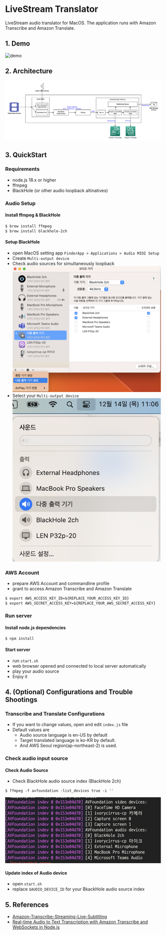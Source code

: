 # LiveStream Translator
LiveStream audio translator for MacOS.
The application runs with Amazon Transcribe and Amazon Translate.

## 1. Demo
![demo](doc/demo.gif)

## 2. Architecture
![demo](doc/libestream_translate.png)

## 3. QuickStart
### Requirements
* node.js 18.x or higher
* ffmpeg
* BlackHole (or other audio loopback altinatives)

### Audio Setup
#### Install ffmpeg & BlackHole
```
$ brew install ffmpeg
$ brew install blackhole-2ch
```
#### Setup BlackHole
* open MacOS setting app `FinderApp > Applications > Audio MIDI Setup`
* Create `Multi-output device`
* Check audio sources for simultaneously loopback
![setup1](doc/audio_setup.jpg)
* Select your `Multi-output device`
![setup2](doc/audio_source.jpg)

### AWS Account
* prepare AWS Account and commandline profile
* grant to access Amazon Transcribe and Amazon Translate
```
$ export AWS_ACCESS_KEY_ID=${REPLACE_YOUR_ACCESS_KEY_ID}
$ export AWS_SECRET_ACCESS_KEY=${REPLACE_YOUR_AWS_SECRET_ACCESS_KEY}
```

### Run server
#### Install node.js dependencies
```
$ npm install
```

#### Start server
* run ```start.sh```
* web browser opened and connected to local server automatically
* play your audio source
* Enjoy it

## 4. (Optional) Configurations and Trouble Shootings

### Transcribe and Translate Configurations
* If you want to change values, open and edit ```index.js``` file
* Default values are
    * Audio source language is en-US by default
    * Target translated language is ko-KR by default.
    * And AWS Seoul region(ap-northeast-2) is used.


### Check audio input source
#### Check Audio Source
* Check BlackHole audio source index (BlackHole 2ch)
```
$ ffmpeg -f avfoundation -list_devices true -i ''
```
![setup2](doc/source_list.jpg)

#### Update index of Audio device
* open ```start.sh```
* replace ```$AUDIO_DEVICE_ID``` for your BkackHole audio source index

## 5. References
* [Amazon-Transcribe-Streaming-Live-Subtitling](https://github.com/aws-samples/amazon-transcribe-streaming-live-closed-captions/tree/main)
* [Real-time Audio to Text Transcription with Amazon Transcribe and WebSockets in Node.js](https://blog.devops.dev/real-time-audio-to-text-transcription-with-amazon-transcribe-and-websockets-in-node-js-1ae068a99cec)